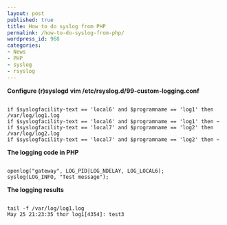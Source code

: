 ```yaml
---
layout: post
published: true
title: How to do syslog from PHP
permalink: /how-to-do-syslog-from-php/
wordpress_id: 968
categories:
- News
- PHP
- syslog
- rsyslog
---
```



<strong>Configure (r)syslogd</strong>
<strong>vim /etc/rsyslog.d/99-custom-logging.conf</strong>


```

if $syslogfacility-text == 'local6' and $programname == 'log1' then /var/log/log1.log
if $syslogfacility-text == 'local6' and $programname == 'log1' then ~
if $syslogfacility-text == 'local7' and $programname == 'log2' then /var/log/log2.log
if $syslogfacility-text == 'local7' and $programname == 'log2' then ~

```


<strong>The logging code in PHP</strong>


```

openlog("gateway", LOG_PID|LOG_NDELAY, LOG_LOCAL6);
syslog(LOG_INFO, "Test message");

```


<strong>The logging results</strong>


```

tail -f /var/log/log1.log
May 25 21:23:35 thor log1[4354]: test3

```

